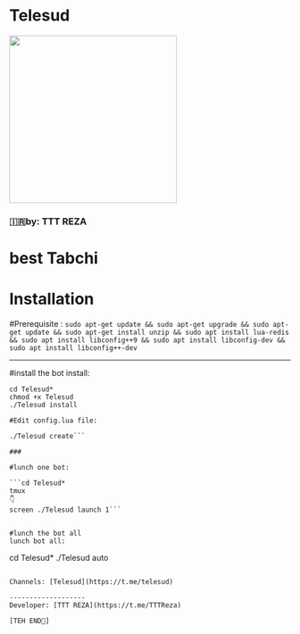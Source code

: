 # **Telesud** #

<div align="Telesud"><a href="https://t.me/Telesud"><img src="http://s8.picofile.com/file/8338203342/IMG_20180821_214915_429.jpg" width="300"></a></div>

### 🇮🇷by: TTT REZA

# best Tabchi

# Installation

#Prerequisite :
```sudo apt-get update && sudo apt-get upgrade && sudo apt-get update && sudo apt-get install unzip && sudo apt install lua-redis && sudo apt install libconfig++9 && sudo apt install libconfig-dev && sudo apt install libconfig++-dev```
                  
---------------------------------
#install the bot
install:
```git clone https://github.com/Telesud/TelesudTab
cd Telesud*
chmod +x Telesud
./Telesud install

#Edit config.lua file:

./Telesud create```

###

#lunch one bot:

```cd Telesud*
tmux
👇
screen ./Telesud launch 1```


#lunch the bot all
lunch bot all:
```
cd Telesud*
./Telesud auto
```

Channels: [Telesud](https://t.me/telesud)

-------------------
Developer: [TTT REZA](https://t.me/TTTReza)

[TEH END🤘]
